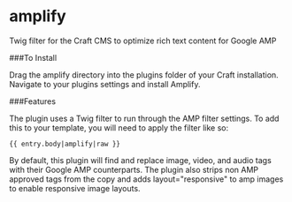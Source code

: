 # amplify
Twig filter for the Craft CMS to optimize rich text content for Google AMP

###To Install

Drag the amplify directory into the plugins folder of your Craft installation. Navigate to your plugins settings and install Amplify. 

###Features

The plugin uses a Twig filter to run through the AMP filter settings. To add this to your template, you will need to apply the filter like so: 
  
    {{ entry.body|amplify|raw }}

By default, this plugin will find and replace image, video, and audio tags with their Google AMP counterparts. The plugin also strips non AMP approved tags from the copy and adds layout="responsive" to amp images to enable responsive image layouts. 


